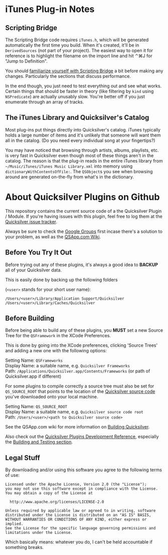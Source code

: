# iTunes Plug-in Notes #

## Scripting Bridge ##

The Scripting Bridge code requires `iTunes.h`, which will be generated automatically the first time you build. When it's created, it'll be in `DerivedSources` (not part of your project). The easiest way to open it for reference is to highlight the filename on the import line and hit ⌃⌘J for "Jump to Definition".

You should [familiarize yourself with Scripting Bridge][sbdoc] a bit before making any changes. Particularly the sections that discuss performance.

In the end though, you just need to test everything out and see what works. Certain things that should be faster in theory (like filtering by `kind` using `NSPredicate`) are actually unusably slow. You're better off if you just enumerate through an array of tracks.

[sbdoc]: http://developer.apple.com/library/mac/#documentation/Cocoa/Conceptual/ScriptingBridgeConcepts/Introduction/Introduction.html

## The iTunes Library and Quicksilver's Catalog ##

Most plug-ins put things directly into Quicksilver's catalog. iTunes typically holds a large number of items and it's unlikely that someone will want them all in the catalog. (Do you need every individual song at your fingertips?)

You may have noticed that browsing through artists, albums, playlists, etc. is very fast in Quicksilver even though most of these things aren't in the catalog. The reason is that the plug-in reads in the entire iTunes library from `~/Music/iTunes/iTunes Music Library.xml` into memory using `dictionaryWithContentsOfFile:`. The `QSObject`s you see when browsing around are generated on-the-fly from what's in the dictionary.

About Quicksilver Plugins on Github
===================================

This repository contains the current source code of a the Quicksilver Plugin / Module. If you're having issues with this plugin, feel free to log them at the [Quicksilver issue tracker](https://github.com/quicksilver/Quicksilver/issues).

Always be sure to check the [Google Groups](http://groups.google.com/group/blacktree-quicksilver/topics?gvc=2) first incase there's a solution to your problem, as well as the [QSApp.com Wiki](http://qsapp.com/wiki/).


Before You Try It Out
---------------------

Before trying out any of these plugins, it's always a good idea to **BACKUP** all of your Quicksilver data.

This is easily done by backing up the following folders 

(`<user>` stands for your short user name):

`/Users/<user>/Library/Application Support/Quicksilver`  
`/Users/<user>/Library/Caches/Quicksilver`

	
Before Building
---------------

Before being able to build any of these plugins, you **MUST** set a new Source Tree for the `QSFramework` in the XCode Preferences.

This is done by going into the XCode preferences, clicking 'Source Trees' and adding a new one with the following options:

Setting Name: `QSFrameworks`  
Display Name: a suitable name, e.g. `Quicksilver Frameworks`  
Path: `/Applications/Quicksilver.app/Contents/Frameworks` (or path of Quicksilver.app if different)

For some plugins to compile correctly a source tree must also be set for `QS_SOURCE_ROOT` that points to the location of the [Quicksilver source code](https://github.com/quicksilver/Quicksilver) you've downloaded onto your local machine.

Setting Name: `QS_SOURCE_ROOT`	
Display Name: a suitable name, e.g. `Quicksilver source code root`	 
Path: `/Users/<user>/<path to Quicksilver source code>`

See the QSApp.com wiki for more information on [Building Quicksilver](http://qsapp.com/wiki/Building_Quicksilver).

Also check out the [Quicksilver Plugins Development Reference](http://projects.skurfer.com/QuicksilverPlug-inReference.mdown), especially the [Building and Testing section](http://projects.skurfer.com/QuicksilverPlug-inReference.mdown#building_and_testing).

Legal Stuff 
-----------

By downloading and/or using this software you agree to the following terms of use:

    Licensed under the Apache License, Version 2.0 (the "License");
    you may not use this software except in compliance with the License.
    You may obtain a copy of the License at
    
      http://www.apache.org/licenses/LICENSE-2.0
    
    Unless required by applicable law or agreed to in writing, software
    distributed under the License is distributed on an "AS IS" BASIS,
    WITHOUT WARRANTIES OR CONDITIONS OF ANY KIND, either express or implied.
    See the License for the specific language governing permissions and
    limitations under the License.


Which basically means: whatever you do, I can't be held accountable if something breaks.